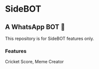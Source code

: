 # SideBOT

## A WhatsApp BOT 🤖

This repository is for SideBOT features only.

### Features

Cricket Score,
Meme Creator
